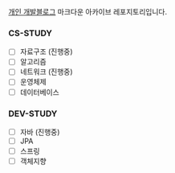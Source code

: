[개인 개발블로그](https://hwanghub.tistory.com/) 마크다운 아카이브 레포지토리입니다.

### CS-STUDY
- [ ] 자료구조 (진행중)
- [ ] 알고리즘
- [ ] 네트워크 (진행중)
- [ ] 운영체제
- [ ] 데이터베이스
### DEV-STUDY
- [ ] 자바 (진행중)
- [ ] JPA
- [ ] 스프링
- [ ] 객체지향